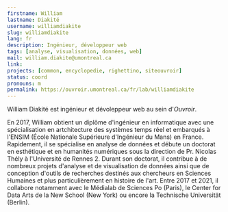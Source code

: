 ```yaml
---
firstname: William
lastname: Diakité
username: williamdiakite
slug: williamdiakite
lang: fr
description: Ingénieur, développeur web
tags: [analyse, visualisation, données, web]
mail: william.diakite@umontreal.ca
link: 
projects: [common, encyclopedie, righettino, siteouvroir]
status: coord
pronouns: m
permalink: https://ouvroir.umontreal.ca/fr/lab/williamdiakite
---
```


William Diakité est ingénieur et dévoleppeur web au sein d'_Ouvroir_. 

En 2017, William obtient un diplôme d'ingénieur en informatique avec une spécialisation en artchitecture des systèmes temps réel et embarqués à l'ENSIM (École Nationale Supérieure d'Ingénieur du Mans) en France. Rapidement, il se spécialise en analyse de données et débute un doctorat en esthétique et en humanités numériques sous la direction de Pr. Nicolas Thély à l'Université de Rennes 2. Durant son doctorat, il contribue à de nombreux projets d'analyse et de visualisation de données ainsi que de conception d'outils de recherches destinés aux chercheurs en Sciences Humaines et plus particulièrement en histoire de l'art. Entre 2017 et 2021, il collabore notamment avec le Médialab de Sciences Po (Paris), le Center for Data Arts de la New School (New York) ou encore la Technische Universität (Berlin).
